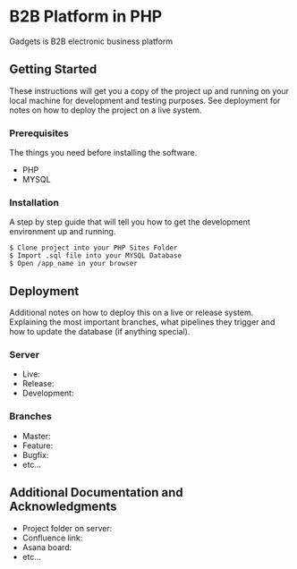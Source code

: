 # B2B Platform in PHP

Gadgets is B2B electronic business platform 

## Getting Started

These instructions will get you a copy of the project up and running on your local machine for development and testing purposes. See deployment for notes on how to deploy the project on a live system.

### Prerequisites

The things you need before installing the software.

* PHP
* MYSQL

### Installation

A step by step guide that will tell you how to get the development environment up and running.

```
$ Clone project into your PHP Sites Folder
$ Import .sql file into your MYSQL Database
$ Open /app_name in your browser
```


## Deployment

Additional notes on how to deploy this on a live or release system. Explaining the most important branches, what pipelines they trigger and how to update the database (if anything special).

### Server

* Live:
* Release:
* Development:

### Branches

* Master:
* Feature:
* Bugfix:
* etc...

## Additional Documentation and Acknowledgments

* Project folder on server:
* Confluence link:
* Asana board:
* etc...
